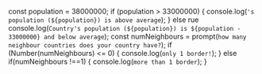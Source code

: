 const population = 38000000;
if (population > 33000000) {
    console.log(`'s population (${population}) is above average`);
} else rue   console.log(`Country's population (${population}) is ${population - 33000000} and below average`);
    const numNeighbours = prompt(`how many neighbour countries does your country have?`);
if (Number(numNeighbours) <= 0) {
    console.log(`only 1 border!`);
} else if(numNeighbours !==1) {
    console.log(`more than 1 border`);
}
